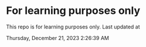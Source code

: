 # For learning purposes only
This repo is for learning purposes only.
Last updated at

Thursday, December 21, 2023 2:26:39 AM

